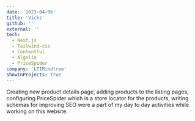 ```yaml
---
date: '2023-04-06'
title: 'Vicks'
github: ''
external: ''
tech:
  - Next.js
  - Tailwind-css
  - Contentful
  - Algolia
  - PriceSpider
company: 'LTIMindtree'
showInProjects: true
---
```


Creating new product details page, adding products to the listing pages, configuring PriceSpider which is a store locator for the products, writing schemas for improving SEO were a part of my day to day activities while working on this website. 